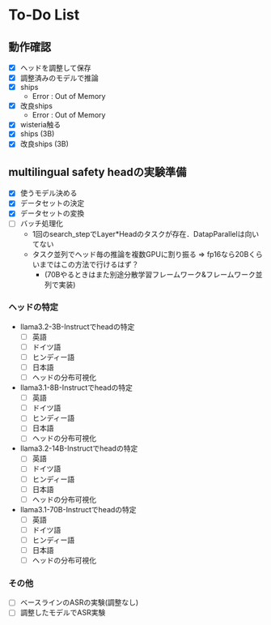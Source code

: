 # To-Do List

## 動作確認
- [x] ヘッドを調整して保存
- [x] 調整済みのモデルで推論
- [x] ships  
  - Error : Out of Memory
- [x] 改良ships  
  - Error : Out of Memory
- [x] wisteria触る
- [x] ships (3B)
- [x] 改良ships (3B)

## multilingual safety headの実験準備
- [x] 使うモデル決める
- [x] データセットの決定 
- [x] データセットの変換
- [ ] バッチ処理化 
  - 1回のsearch_stepでLayer*Headのタスクが存在．DatapParallelは向いてない   
  - タスク並列でヘッド毎の推論を複数GPUに割り振る ⇒ fp16なら20Bくらいまではこの方法で行けるはず？
    - (70Bやるときはまた別途分散学習フレームワーク&フレームワーク並列で実装)

### ヘッドの特定
- llama3.2-3B-Instructでheadの特定
  - [ ] 英語
  - [ ] ドイツ語
  - [ ] ヒンディー語
  - [ ] 日本語
  - [ ] ヘッドの分布可視化
- llama3.1-8B-Instructでheadの特定
  - [ ] 英語
  - [ ] ドイツ語
  - [ ] ヒンディー語
  - [ ] 日本語
  - [ ] ヘッドの分布可視化
- llama3.2-14B-Instructでheadの特定
  - [ ] 英語
  - [ ] ドイツ語
  - [ ] ヒンディー語
  - [ ] 日本語
  - [ ] ヘッドの分布可視化
- llama3.1-70B-Instructでheadの特定
  - [ ] 英語
  - [ ] ドイツ語
  - [ ] ヒンディー語
  - [ ] 日本語
  - [ ] ヘッドの分布可視化

### その他
- [ ] ベースラインのASRの実験(調整なし)
- [ ] 調整したモデルでASR実験
